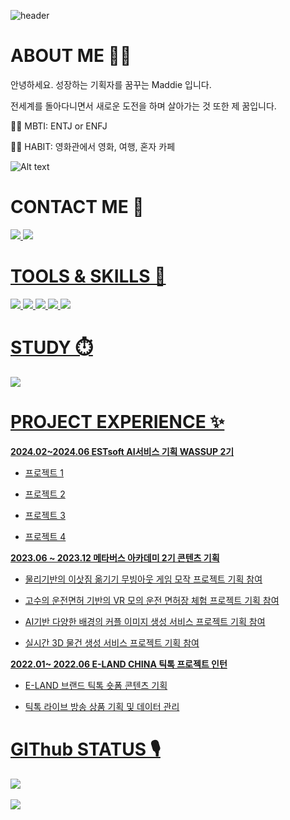 
![header](https://capsule-render.vercel.app/api?type=cylinder&color=30:B296FF,50:C1D2DC&height=150&text=Hello!%20I'm%20Maddie&animation=twinkling&fontColor=FFFFFF&fontSize=40)

# ABOUT ME 🧚‍♀️
  안녕하세요. 성장하는 기획자를 꿈꾸는 Maddie 입니다.
  
  전세계를 돌아다니면서 새로운 도전을 하며 살아가는 것 또한 제 꿈입니다.

  
  🙋‍♀️ MBTI: ENTJ or ENFJ
  
  🙋‍♀️ HABIT: 영화관에서 영화, 여행, 혼자 카페
  


![Alt text](https://windowscustomization.com/wp-content/uploads/2019/10/Lost-in-Space.gif)


# CONTACT ME 🫶
<a href='https://www.instagram.com/shimn_/'><img src = 'https://img.shields.io/badge/Instagram-E4405F?style=for-the-badge&logo=instagram&logoColor=white'> <a href='https://github.com/Maddie314/wassup2.git'><img src = 'https://img.shields.io/badge/GitHub-100000?style=for-the-badge&logo=github&logoColor=white'>

# TOOLS & SKILLS 🤖
<img src = 'https://img.shields.io/badge/MySQL-00000F?style=for-the-badge&logo=mysql&logoColor=white'> <img src = 'https://img.shields.io/badge/Python-3776AB?style=for-the-badge&logo=python&logoColor=white'> <img src ='https://img.shields.io/badge/Figma-F24E1E?style=for-the-badge&logo=figma&logoColor=white'> <img src ='https://img.shields.io/badge/Miro-050038?style=for-the-badge&logo=Miro&logoColor=white'> <img src ='https://img.shields.io/badge/Notion-000000?style=for-the-badge&logo=notion&logoColor=white'>
   
# STUDY ⏱️
<a href='https://www.notion.so/oreumi/6a8a77b182a046e39bf3d00617e28b90?pvs=4'><img src = 'https://img.shields.io/badge/Notion-000000?style=for-the-badge&logo=notion&logoColor=white'>
  
# PROJECT EXPERIENCE ✨

**2024.02~2024.06 ESTsoft AI서비스 기획 WASSUP 2기**
* 프로젝트 1
  
* 프로젝트 2
  
* 프로젝트 3
  
* 프로젝트 4
  
   
**2023.06 ~ 2023.12 메타버스 아카데미 2기 콘텐츠 기획**
* 물리기반의 이삿짐 옮기기 무빙아웃 게임 모작 프로젝트 기획 참여
  
* 고수의 운전면허 기반의 VR 모의 운전 면허장 체험 프로젝트 기획 참여
  
* AI기반 다양한 배경의 커플 이미지 생성 서비스 프로젝트 기획 참여
  
* 실시간 3D 물건 생성 서비스 프로젝트 기획 참여

   
**2022.01~ 2022.06 E-LAND CHINA 틱톡 프로젝트 인턴**
* E-LAND 브랜드 틱톡 숏폼 콘텐츠 기획
  
* 틱톡 라이브 방송 상품 기획 및 데이터 관리

# GIThub STATUS 🎙️

<img src="https://github-readme-stats.vercel.app/api/top-langs/?username=Maddie314&layout=compact"><br><br>
<img src="https://github-readme-stats.vercel.app/api?username=Maddie314&show_icons=true">
